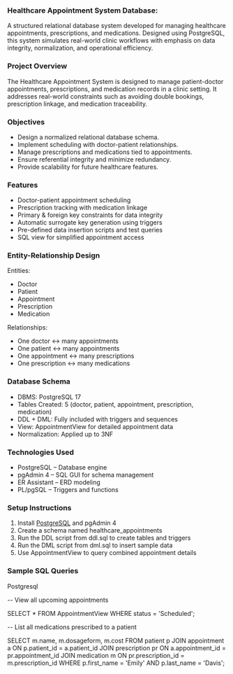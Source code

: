 ### Healthcare Appointment System Database:
A structured relational database system developed for managing healthcare appointments, prescriptions, and medications. 
Designed using PostgreSQL, this system simulates real-world clinic workflows with emphasis on data integrity, normalization, and operational efficiency.

### Project Overview
The Healthcare Appointment System is designed to manage patient-doctor appointments, prescriptions, and medication records in a clinic setting. 
It addresses real-world constraints such as avoiding double bookings, prescription linkage, and medication traceability.

### Objectives
- Design a normalized relational database schema.
- Implement scheduling with doctor-patient relationships.
- Manage prescriptions and medications tied to appointments.
- Ensure referential integrity and minimize redundancy.
- Provide scalability for future healthcare features.

### Features
- Doctor-patient appointment scheduling
- Prescription tracking with medication linkage
- Primary & foreign key constraints for data integrity
- Automatic surrogate key generation using triggers
- Pre-defined data insertion scripts and test queries
- SQL view for simplified appointment access

### Entity-Relationship Design
Entities:
- Doctor
- Patient
- Appointment
- Prescription
- Medication

Relationships:
- One doctor ↔ many appointments
- One patient ↔ many appointments
- One appointment ↔ many prescriptions
- One prescription ↔ many medications

### Database Schema
- DBMS: PostgreSQL 17
- Tables Created: 5 (doctor, patient, appointment, prescription, medication)
- DDL + DML: Fully included with triggers and sequences
- View: AppointmentView for detailed appointment data
- Normalization: Applied up to 3NF

### Technologies Used
- PostgreSQL – Database engine
- pgAdmin 4 – SQL GUI for schema management
- ER Assistant – ERD modeling
- PL/pgSQL – Triggers and functions
  
### Setup Instructions
1. Install [PostgreSQL](https://www.enterprisedb.com/downloads/postgres-postgresql-downloads) and pgAdmin 4
2. Create a schema named healthcare_appointments
3. Run the DDL script from ddl.sql to create tables and triggers
4. Run the DML script from dml.sql to insert sample data
5. Use AppointmentView to query combined appointment details

### Sample SQL Queries
Postgresql

-- View all upcoming appointments

SELECT * FROM AppointmentView WHERE status = 'Scheduled';

-- List all medications prescribed to a patient

SELECT m.name, m.dosageform, m.cost
FROM patient p
JOIN appointment a ON p.patient_id = a.patient_id
JOIN prescription pr ON a.appointment_id = pr.appointment_id
JOIN medication m ON pr.prescription_id = m.prescription_id
WHERE p.first_name = 'Emily' AND p.last_name = 'Davis';
